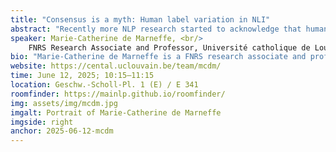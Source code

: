 ```yaml
---
title: "Consensus is a myth: Human label variation in NLI"
abstract: "Recently more NLP research started to acknowledge that humans diverge in their interpretations in some NLP tasks, and that such variation should be captured if we want to achieve robust language understanding. In this guest lecture, I will briefly show why this matters and then focus on analyzing human label variation in the Natural Language Inference task."
speaker: Marie-Catherine de Marneffe, <br/>
    FNRS Research Associate and Professor, Université catholique de Louvain
bio: "Marie-Catherine de Marneffe is a FNRS research associate and professor at UCLouvain. She obtained her PhD under the supervision of Chris Manning at Stanford University and worked 10 years in the Linguistics department at The Ohio State University as assistant then associate professor. Her main research interests are in computational pragmatics, building models that capture what people infer “between the lines”. She is also one of the principal developers of the Universal Dependencies framework. Her research work has been funded by Google Inc., the National Science Foundation and the FNRS."
website: https://cental.uclouvain.be/team/mcdm/
time: June 12, 2025; 10:15–11:15
location: Geschw.-Scholl-Pl. 1 (E) / E 341
roomfinder: https://mainlp.github.io/roomfinder/
img: assets/img/mcdm.jpg
imgalt: Portrait of Marie-Catherine de Marneffe
imgside: right
anchor: 2025-06-12-mcdm
---
```

